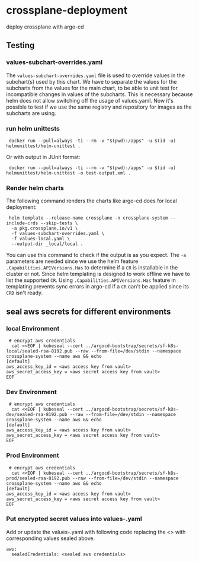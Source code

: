 # crossplane-deployment
deploy crossplane with argo-cd

## Testing

### values-subchart-overrides.yaml

The `values-subchart-overrides.yaml` file is used to override values in the subchart(s) used by this chart.
We have to separate the values for the subcharts from the values for the main chart, to be able to
unit test for incompatible changes in values of the subcharts. This is necessary because helm does not allow
switching off the usage of values.yaml. Now it's possible to test if we use the same registry and repository
for images as the subcharts are using.

### run helm unittests

```shell
 docker run --pull=always -ti --rm -v "$(pwd):/apps" -u $(id -u) helmunittest/helm-unittest .
```

Or with output in JUnit format:

```shell
 docker run --pull=always -ti --rm -v "$(pwd):/apps" -u $(id -u) helmunittest/helm-unittest -o test-output.xml .
```

### Render helm charts
The following command renders the charts like argo-cd does for local deployment:

```
 helm template --release-name crossplane -n crossplane-system --include-crds --skip-tests \
  -a pkg.crossplane.io/v1 \
  -f values-subchart-overrides.yaml \
  -f values-local.yaml \
  --output-dir _local/local . 
```

You can use this command to check if the output is as you expect. The `-a` parameters are needed since we use the
helm feature `.Capabilities.APIVersions.Has` to determine if a `CR` is installable in the cluster or not. Since
helm templating is designed to work offline we have to list the supported `CR`. Using `.Capabilities.APIVersions.Has`
feature in templating prevents sync errors in argo-cd if a `CR` can't be applied since its `CRD` isn't ready.

## seal aws secrets for different environments

### local Environment

```
 # encrypt aws credentials
  cat <<EOF | kubeseal --cert ../argocd-bootstrap/secrets/sf-k8s-local/sealed-rsa-8192.pub --raw --from-file=/dev/stdin --namespace crossplane-system --name aws && echo
[default]
aws_access_key_id = <aws access key from vault>
aws_secret_access_key = <aws secret access key from vault>
EOF
```

### Dev Environment

```
 # encrypt aws credentials
  cat <<EOF | kubeseal --cert ../argocd-bootstrap/secrets/sf-k8s-dev/sealed-rsa-8192.pub --raw --from-file=/dev/stdin --namespace crossplane-system --name aws && echo
[default]
aws_access_key_id = <aws access key from vault>
aws_secret_access_key = <aws secret access key from vault>
EOF
```

### Prod Environment

```
 # encrypt aws credentials
  cat <<EOF | kubeseal --cert ../argocd-bootstrap/secrets/sf-k8s-prod/sealed-rsa-8192.pub --raw --from-file=/dev/stdin --namespace crossplane-system --name aws && echo
[default]
aws_access_key_id = <aws access key from vault>
aws_secret_access_key = <aws secret access key from vault>
EOF
```

### Put encrypted secret values into  values-<stage>.yaml

Add or update the values-<stage>.yaml with following code replacing the <> with corresponding values sealed above.

```
aws:
  sealedCredentials: <sealed aws credentials>
```
